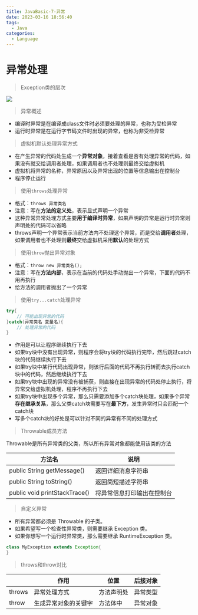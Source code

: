 ```yaml
---
title: JavaBasic-7-异常
date: 2023-03-16 18:56:40
tags: 
  - Java
categories: 
  - Language
---
```


# 异常处理

> Exception类的层次

![](https://cyan-images.oss-cn-shanghai.aliyuncs.com/images/01-java-basic-20230311-04.jpg)

> 异常概述

* 编译时异常是在编译成class文件时必须要处理的异常，也称为受检异常
* 运行时异常是在运行字节码文件时出现的异常，也称为非受检异常

> 虚拟机默认处理异常方式

* 在产生异常的代码处生成一个**异常对象**，接着查看是否有处理异常的代码，如果没有就交给调用者处理，如果调用者也不处理则最终交给虚拟机
* 虚拟机将异常的名称，异常原因以及异常出现的位置等信息输出在控制台
* 程序停止运行

> 使用`throws`处理异常

* 格式：`throws 异常类名`
* 注意：写在**方法的定义处**，表示显式声明一个异常
* 这种异常异常处理方式主要**用于编译时异常**，如果声明的异常是运行时异常则声明处的代码可以省略
* throws声明一个异常表示当前方法内不处理这个异常，而是交给**调用者**处理，如果调用者也不处理则**最终**交给虚拟机采用**默认**的处理方式

> 使用`throw`抛出异常对象

* 格式：`throw new 异常类名();`
* 注意：写在**方法内部**，表示在当前的代码处手动抛出一个异常，下面的代码不用再执行
* 给方法的调用者抛出了一个异常

> 使用`try...catch`处理异常

```java
try{
    // 可能出现异常的代码
}catch(异常类名 变量名){
    // 处理异常的代码
}
```

* 作用是可以让程序继续执行下去
* 如果try块中没有出现异常，则程序会将try块的代码执行完毕，然后跳过catch块的代码继续执行下去
* 如果try块中某行代码出现异常，则该行后面的代码不再执行转而去执行catch块中的代码，然后继续执行下去
* 如果try块中出现的异常没有被捕获，则直接在出现异常的代码处停止执行，将异常交给虚拟机处理，程序不再执行下去
* 如果try块中出现多个异常，那么只需要添加多个catch块处理，如果多个异常**存在继承关系**，那么父类catch块需要写在**最下方**，发生异常时只会匹配一个catch块
* 写多个catch块的好处是可以针对不同的异常有不同的处理方式

> Throwable成员方法

Throwable是所有异常类的父类，所以所有异常对象都能使用该类的方法

| 方法名                        | 说明                       |
| ----------------------------- | -------------------------- |
| public String getMessage()    | 返回详细消息字符串         |
| public String toString()      | 返回简短描述字符串         |
| public void printStackTrace() | 将异常信息打印输出在控制台 |

> 自定义异常

- 所有异常都必须是 Throwable 的子类。
- 如果希望写一个检查性异常类，则需要继承 Exception 类。
- 如果你想写一个运行时异常类，那么需要继承 RuntimeException 类。

```java
class MyException extends Exception{
}
```

> throws和throw对比

|        | 作用                 | 位置       | 后接对象 |
| ------ | -------------------- | ---------- | -------- |
| throws | 异常处理方式         | 方法声明处 | 异常类型 |
| throw  | 生成异常对象的关键字 | 方法体中   | 异常对象 |



